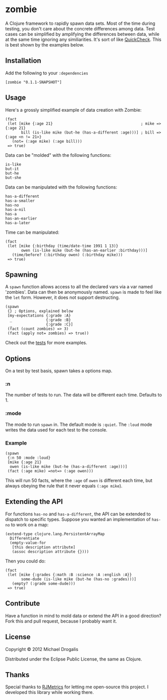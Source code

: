 # zombie

A Clojure framework to rapidly spawn data sets. Most of the time during testing, you don't care about the concrete differences among data. Test cases can be simplified by amplifying the differences between data, while at the same time ignoring any similiarities. It's sort of like [QuickCheck](http://www.haskell.org/haskellwiki/Introduction_to_QuickCheck). This is best shown by the examples below.

## Installation

Add the following to your `:dependencies`

    [zombie "0.1.1-SNAPSHOT"]

## Usage

Here's a grossly simplified example of data creation with Zombie:

    (fact
     (let [mike {:age 21}                                       ; mike => {:age 21}
           bill (is-like mike (but-he (has-a-different :age)))] ; bill => {:age <n != 21>}
       (not= (:age mike) (:age bill)))
     => true)

Data can be "molded" with the following functions:

    is-like
    but-it
    but-he
    but-she

Data can be manipulated with the following functions:
    
    has-a-different
    has-a-smaller
    has-no
    has-a-nil
    has-a
    has-an-earlier
    has-a-later

Time can be manipulated:

    (fact
     (let [mike {:birthday (time/date-time 1991 1 13)}
           owen (is-like mike (but-he (has-an-earlier :birthday)))]
       (time/before? (:birthday owen) (:birthday mike)))
     => true)

## Spawning

A `spawn` function allows access to all the declared vars via a var named 'zombies'. Data can then be anonymously named.
`spawn` is made to feel like the `let` form. However, it does not support destructing.

    (spawn
     {} ; Options, explained below
     [my-expectations {:grade :A}
      _               {:grade :B}
      _               {:grade :C}]
     (fact (count zombies) => 3)
     (fact (apply not= zombies) => true))
        
Check out the [tests](https://github.com/MichaelDrogalis/zombie/blob/master/test/zombie/core_test.clj) for more examples.

## Options

On a test by test basis, spawn takes a options map.

### :n

The number of tests to run. The data will be different each time. Defaults to 1.

### :mode

The mode to run `spawn` in. The default mode is `:quiet`. The `:loud` mode writes the data used for each test to the console.

### Example

```
(spawn
 {:n 50 :mode :loud}
 [mike {:age 21}
  owen (is-like mike (but-he (has-a-different :age)))]
 (fact (:age mike) =not=> (:age owen)))
```

This will run 50 facts, where the `:age` of `owen` is different each time, but always obeying the rule that it never equals `(:age mike`).

## Extending the API

For functions `has-no` and `has-a-different`, the API can be extended to dispatch to specific types. Suppose you wanted an implementation of `has-no` to work on a map:

    (extend-type clojure.lang.PersistentArrayMap
      Differentiate
      (empty-value-for
       [this description attribute]
       (assoc description attribute {}))) 

Then you could do:

    (fact
     (let [mike {:grades {:math :B :science :A :english :A}}
           some-dude (is-like mike (but-he (has-no :grades)))]
       (empty? (:grade some-dude)))
     => true)

## Contribute

Have a function in mind to mold data or extend the API in a good direction? Fork this and pull request, because I probably want it.

## License

Copyright © 2012 Michael Drogalis

Distributed under the Eclipse Public License, the same as Clojure.

## Thanks

Special thanks to [RJMetrics](http://www.rjmetrics.com/) for letting me open-source this project. I developed this library while working there.

